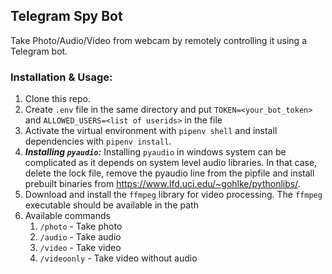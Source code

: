 ## Telegram Spy Bot

Take Photo/Audio/Video from webcam by remotely controlling it using a Telegram bot.


### Installation & Usage:
1. Clone this repo.
1. Create `.env` file in the same directory and put `TOKEN=<your_bot_token>` and `ALLOWED_USERS=<list of userids>` in the file
1. Activate the virtual environment with `pipenv shell` and install dependencies with `pipenv install`.
1. _**Installing `pyaudio`:**_ Installing `pyaudio` in windows system can be complicated as it depends on system level audio libraries. In that case, delete the lock file, remove the pyaudio line from the pipfile and install prebuilt binaries from https://www.lfd.uci.edu/~gohlke/pythonlibs/.
1. Download and install the `ffmpeg` library for video processing. The `ffmpeg` executable should be available in the path
1. Available commands
    1. `/photo` - Take photo  
    2. `/audio` - Take audio  
    3. `/video` - Take video  
    4. `/videoonly` - Take video without audio  



